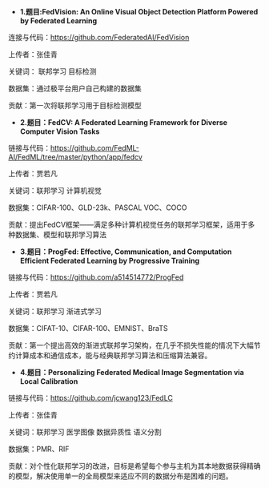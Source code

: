 - **1.题目:FedVision: An Online Visual Object Detection Platform Powered by Federated Learning**

连接与代码：https://github.com/FederatedAI/FedVision

上传者：张佳青

关键词： 联邦学习 目标检测

数据集：通过极平台用户自己构建的数据集

贡献：第一次将联邦学习用于目标检测模型

- **2.题目：FedCV: A Federated Learning Framework for Diverse Computer Vision Tasks**

链接与代码：https://github.com/FedML-AI/FedML/tree/master/python/app/fedcv

上传者：贾若凡

关键词：联邦学习 计算机视觉

数据集：CIFAR-100、GLD-23k、PASCAL VOC、COCO

贡献：提出FedCV框架——满足多种计算机视觉任务的联邦学习框架，适用于多种数据集、模型和联邦学习算法

- **3.题目：ProgFed: Effective, Communication, and Computation Efficient Federated Learning by Progressive Training**

链接与代码：https://github.com/a514514772/ProgFed

上传者：贾若凡

关键词：联邦学习 渐进式学习

数据集：CIFAT-10、CIFAR-100、EMNIST、BraTS

贡献：第一个提出高效的渐进式联邦学习架构，在几乎不损失性能的情况下大幅节约计算成本和通信成本，能与经典联邦学习算法和压缩算法兼容。

- **4.题目：Personalizing Federated Medical Image Segmentation via Local Calibration**

链接与代码：https://github.com/jcwang123/FedLC

上传者：张佳青

关键词：联邦学习 医学图像 数据异质性 语义分割

数据集：PMR、RIF

贡献：对个性化联邦学习的改进，目标是希望每个参与主机为其本地数据获得精确的模型，解决使用单一的全局模型来适应不同的数据分布是困难的问题。


